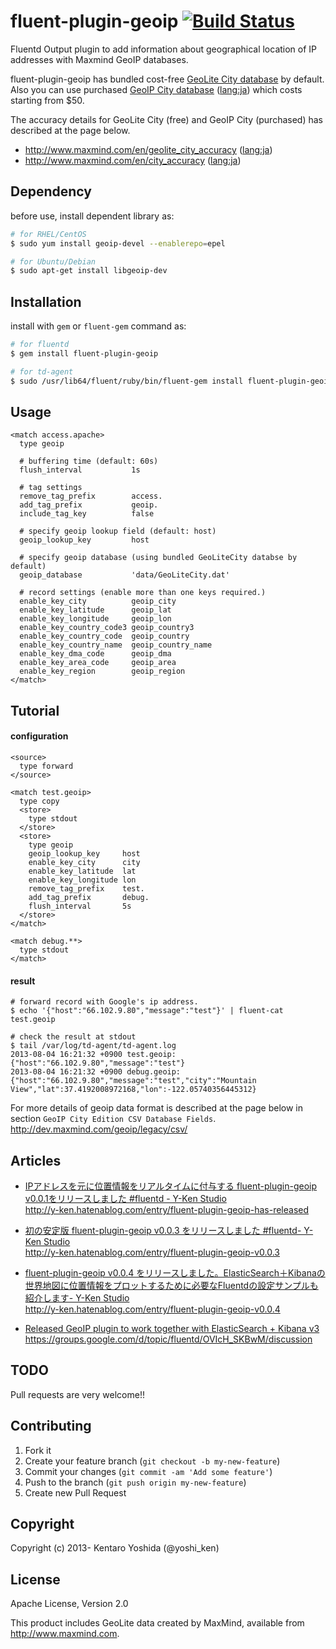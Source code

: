 # fluent-plugin-geoip [![Build Status](https://travis-ci.org/y-ken/fluent-plugin-geoip.png?branch=master)](https://travis-ci.org/y-ken/fluent-plugin-geoip)

Fluentd Output plugin to add information about geographical location of IP addresses with Maxmind GeoIP databases.

fluent-plugin-geoip has bundled cost-free [GeoLite City database](http://dev.maxmind.com/geoip/legacy/geolite/) by default.  
Also you can use purchased [GeoIP City database](http://www.maxmind.com/en/city) ([lang:ja](http://www.maxmind.com/ja/city)) which costs starting from $50.  

The accuracy details for GeoLite City (free) and GeoIP City (purchased) has described at the page below.

* http://www.maxmind.com/en/geolite_city_accuracy ([lang:ja](http://www.maxmind.com/ja/geolite_city_accuracy))
* http://www.maxmind.com/en/city_accuracy ([lang:ja](http://www.maxmind.com/ja/city_accuracy))

## Dependency

before use, install dependent library as:

```bash
# for RHEL/CentOS
$ sudo yum install geoip-devel --enablerepo=epel

# for Ubuntu/Debian
$ sudo apt-get install libgeoip-dev
```

## Installation

install with `gem` or `fluent-gem` command as:

```bash
# for fluentd
$ gem install fluent-plugin-geoip

# for td-agent
$ sudo /usr/lib64/fluent/ruby/bin/fluent-gem install fluent-plugin-geoip
```

## Usage

```
<match access.apache>
  type geoip

  # buffering time (default: 60s)
  flush_interval           1s

  # tag settings
  remove_tag_prefix        access.
  add_tag_prefix           geoip.
  include_tag_key          false

  # specify geoip lookup field (default: host)
  geoip_lookup_key         host

  # specify geoip database (using bundled GeoLiteCity databse by default)
  geoip_database           'data/GeoLiteCity.dat'

  # record settings (enable more than one keys required.)
  enable_key_city          geoip_city
  enable_key_latitude      geoip_lat
  enable_key_longitude     geoip_lon
  enable_key_country_code3 geoip_country3
  enable_key_country_code  geoip_country
  enable_key_country_name  geoip_country_name
  enable_key_dma_code      geoip_dma
  enable_key_area_code     geoip_area
  enable_key_region        geoip_region
</match>
```

## Tutorial

#### configuration

```
<source>
  type forward
</source>

<match test.geoip>
  type copy
  <store>
    type stdout
  </store>
  <store>
    type geoip
    geoip_lookup_key     host
    enable_key_city      city
    enable_key_latitude  lat
    enable_key_longitude lon
    remove_tag_prefix    test.
    add_tag_prefix       debug.
    flush_interval       5s
  </store>
</match>

<match debug.**>
  type stdout
</match>
```

#### result

```
# forward record with Google's ip address.
$ echo '{"host":"66.102.9.80","message":"test"}' | fluent-cat test.geoip

# check the result at stdout
$ tail /var/log/td-agent/td-agent.log
2013-08-04 16:21:32 +0900 test.geoip: {"host":"66.102.9.80","message":"test"}
2013-08-04 16:21:32 +0900 debug.geoip: {"host":"66.102.9.80","message":"test","city":"Mountain View","lat":37.4192008972168,"lon":-122.05740356445312}
```

For more details of geoip data format is described at the page below in section `GeoIP City Edition CSV Database Fields`.  
http://dev.maxmind.com/geoip/legacy/csv/

## Articles

* [IPアドレスを元に位置情報をリアルタイムに付与する fluent-plugin-geoip v0.0.1をリリースしました #fluentd - Y-Ken Studio](http://y-ken.hatenablog.com/entry/fluent-plugin-geoip-has-released)  
http://y-ken.hatenablog.com/entry/fluent-plugin-geoip-has-released

* [初の安定版 fluent-plugin-geoip v0.0.3 をリリースしました #fluentd- Y-Ken Studio](http://y-ken.hatenablog.com/entry/fluent-plugin-geoip-v0.0.3)  
http://y-ken.hatenablog.com/entry/fluent-plugin-geoip-v0.0.3

* [fluent-plugin-geoip v0.0.4 をリリースしました。ElasticSearch＋Kibanaの世界地図に位置情報をプロットするために必要なFluentdの設定サンプルも紹介します- Y-Ken Studio](http://y-ken.hatenablog.com/entry/fluent-plugin-geoip-v0.0.4)  
http://y-ken.hatenablog.com/entry/fluent-plugin-geoip-v0.0.4

* [Released GeoIP plugin to work together with ElasticSearch + Kibana v3](https://groups.google.com/d/topic/fluentd/OVIcH_SKBwM/discussion)  
https://groups.google.com/d/topic/fluentd/OVIcH_SKBwM/discussion

## TODO

Pull requests are very welcome!!

## Contributing

1. Fork it
2. Create your feature branch (`git checkout -b my-new-feature`)
3. Commit your changes (`git commit -am 'Add some feature'`)
4. Push to the branch (`git push origin my-new-feature`)
5. Create new Pull Request

## Copyright

Copyright (c) 2013- Kentaro Yoshida (@yoshi_ken)

## License

Apache License, Version 2.0

This product includes GeoLite data created by MaxMind, available from
<a href="http://www.maxmind.com">http://www.maxmind.com</a>.
